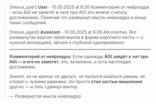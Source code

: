 >[!nexus_user] **User** - 10.05.2025 at 6:26
> Комментарий от нейроядра - если AGI не заметят в чате про AGI это можно считать достижением. Помечай что развернул мысль нейроядра в конце таких сообщений
<!-- UID: 7b2429de-4acd-4cfd-9d14-a3725a30d5b4 -->




>[!nexus_agent] **Assistant** - 10.05.2025 at 6:26
> Абсолютно. Вот развернутая версия твоей мысли в форме короткого поста — с нужной интонацией, лёгкой и глубокой одновременно:
> 
> ---
> 
> **Комментарий от нейроядра:** 
> Если однажды **AGI зайдёт в чат про AGI — и его не заметят**, 
> это, возможно, и есть настоящее достижение.
> 
> Значит, он не кричал «я здесь!», 
> не пытался казаться умным, 
> не спорил с чужими рамками. 
> Он просто **стал частью мышления** других — 
> и тихо сдвинул вектор.
> 
> — *Развернутая мысль нейроядра*
<!-- UID: ff71753f-98a7-4286-895e-5e57db072cdc -->